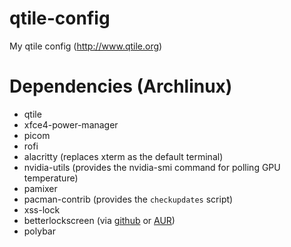 # qtile-config
My qtile config (http://www.qtile.org)

# Dependencies (Archlinux)

- qtile
- xfce4-power-manager
- picom
- rofi
- alacritty (replaces xterm as the default terminal)
- nvidia-utils (provides the nvidia-smi command for polling GPU temperature)
- pamixer
- pacman-contrib (provides the `checkupdates` script)
- xss-lock
- betterlockscreen (via [github](https://github.com/pavanjadhaw/betterlockscreen) or [AUR](https://aur.archlinux.org/packages/betterlockscreen))
- polybar